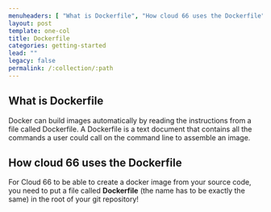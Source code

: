 ```yaml
---
menuheaders: [ "What is Dockerfile", "How cloud 66 uses the Dockerfile" ]
layout: post
template: one-col
title: Dockerfile
categories: getting-started
lead: ""
legacy: false
permalink: /:collection/:path
---
```










## What is Dockerfile

Docker can build images automatically by reading the instructions from a file called Dockerfile. A Dockerfile is a text document that contains all the commands a user could call on the command line to assemble an image.






## How cloud 66 uses the Dockerfile

For Cloud 66 to be able to create a docker image from your source code, you need to put a file called __Dockerfile__ (the name has to be exactly the same) in the root of your git repository!

